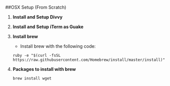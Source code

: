 ##OSX Setup (From Scratch)

1. **Install and Setup Divvy**
 
2. **Install and Setup iTerm as Guake**

3. **Install brew**
   - Install brew with the following code:
    
    `ruby -e "$(curl -fsSL https://raw.githubusercontent.com/Homebrew/install/master/install)"`

4. **Packages to install with brew**

   ```bash
   brew install wget
   ```
